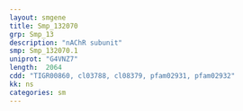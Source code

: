 ```yaml
---
layout: smgene
title: Smp_132070
grp: Smp_13
description: "nAChR subunit"
smp: Smp_132070.1
uniprot: "G4VNZ7"
length:  2064
cdd: "TIGR00860, cl03788, cl08379, pfam02931, pfam02932"
kk: ns
categories: sm
---
```

